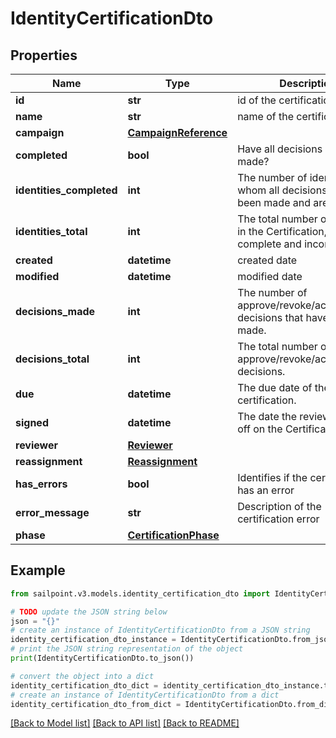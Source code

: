 # IdentityCertificationDto


## Properties

Name | Type | Description | Notes
------------ | ------------- | ------------- | -------------
**id** | **str** | id of the certification | [optional] 
**name** | **str** | name of the certification | [optional] 
**campaign** | [**CampaignReference**](CampaignReference.md) |  | [optional] 
**completed** | **bool** | Have all decisions been made? | [optional] 
**identities_completed** | **int** | The number of identities for whom all decisions have been made and are complete. | [optional] 
**identities_total** | **int** | The total number of identities in the Certification, both complete and incomplete. | [optional] 
**created** | **datetime** | created date | [optional] 
**modified** | **datetime** | modified date | [optional] 
**decisions_made** | **int** | The number of approve/revoke/acknowledge decisions that have been made. | [optional] 
**decisions_total** | **int** | The total number of approve/revoke/acknowledge decisions. | [optional] 
**due** | **datetime** | The due date of the certification. | [optional] 
**signed** | **datetime** | The date the reviewer signed off on the Certification. | [optional] 
**reviewer** | [**Reviewer**](Reviewer.md) |  | [optional] 
**reassignment** | [**Reassignment**](Reassignment.md) |  | [optional] 
**has_errors** | **bool** | Identifies if the certification has an error | [optional] 
**error_message** | **str** | Description of the certification error | [optional] 
**phase** | [**CertificationPhase**](CertificationPhase.md) |  | [optional] 

## Example

```python
from sailpoint.v3.models.identity_certification_dto import IdentityCertificationDto

# TODO update the JSON string below
json = "{}"
# create an instance of IdentityCertificationDto from a JSON string
identity_certification_dto_instance = IdentityCertificationDto.from_json(json)
# print the JSON string representation of the object
print(IdentityCertificationDto.to_json())

# convert the object into a dict
identity_certification_dto_dict = identity_certification_dto_instance.to_dict()
# create an instance of IdentityCertificationDto from a dict
identity_certification_dto_from_dict = IdentityCertificationDto.from_dict(identity_certification_dto_dict)
```
[[Back to Model list]](../README.md#documentation-for-models) [[Back to API list]](../README.md#documentation-for-api-endpoints) [[Back to README]](../README.md)


